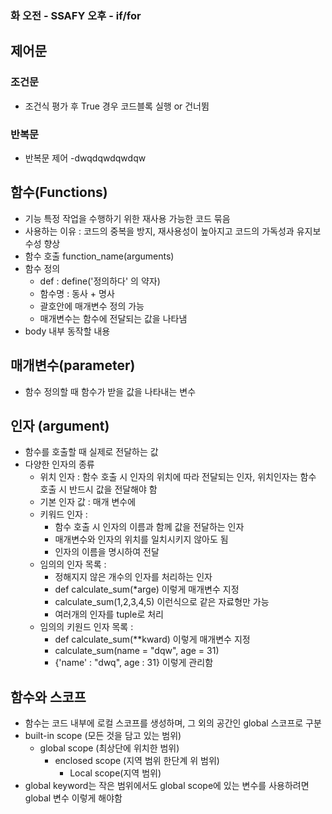 ### 화 오전 - SSAFY 오후 - if/for

## 제어문
### 조건문
- 조건식 평가 후 True 경우 코드블록 실행 or 건너뜀


### 반복문
- 반복문 제어
-dwqdqwdqwdqw

## 함수(Functions)
- 기능 특정 작업을 수행하기 위한 재사용 가능한 코드 묶음
- 사용하는 이유 : 코드의 중복을 방지, 재사용성이 높아지고 코드의 가독성과 유지보수성 향상
- 함수 호출 function_name(arguments)
- 함수 정의
    - def : define('정의하다' 의 약자)
    - 함수명 : 동사 + 명사
    - 괄호안에 매개변수 정의 가능
    - 매개변수는 함수에 전달되는 값을 나타냄
- body 내부
    동작할 내용

## 매개변수(parameter)
- 함수 정의할 때 함수가 받을 값을 나타내는 변수
## 인자 (argument)
- 함수를 호출할 때 실제로 전달하는 값
- 다양한 인자의 종류
    - 위치 인자 : 함수 호출 시 인자의 위치에 따라 전달되는 인자, 위치인자는 함수 호출 시 반드시 값을 전달해야 함
    - 기본 인자 값 : 매개 변수에
    - 키워드 인자 :
        - 함수 호출 시 인자의 이름과 함께 값을 전달하는 인자
        - 매개변수와 인자의 위치를 일치시키지 않아도 됨
        - 인자의 이름을 명시하여 전달
    - 임의의 인자 목록 :
        - 정해지지 않은 개수의 인자를 처리하는 인자
        - def calculate_sum(*arge) 이렇게 매개변수 지정
        - calculate_sum(1,2,3,4,5) 이런식으로 같은 자료형만 가능
        - 여러개의 인자를 tuple로 처리
    - 임의의 키원드 인자 목록 :
        - def calculate_sum(**kward) 이렇게 매개변수 지정
        - calculate_sum(name = "dqw", age = 31)
        - {'name' : "dwq", age : 31} 이렇게 관리함
## 함수와 스코프
- 함수는 코드 내부에 로컬 스코프를 생성하며, 그 외의 공간인 global 스코프로 구분
- built-in scope (모든 것을 담고 있는 범위)
    - global scope (최상단에 위치한 범위)
        - enclosed scope (지역 범위 한단계 위 범위)
            - Local scope(지역 범위)
- global keyword는 작은 범위에서도 global scope에 있는 변수를 사용하려면 global 변수 이렇게 해야함